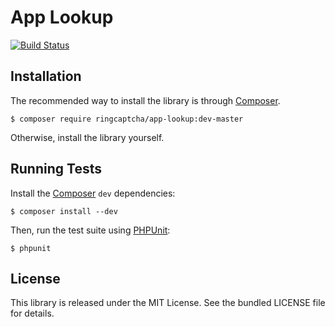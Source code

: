 App Lookup
==========

[![Build Status](https://travis-ci.org/ringcaptcha/app-lookup.svg?branch=master)](https://travis-ci.org/ringcaptcha/app-lookup?branch=master)

Installation
---------------

The recommended way to install the library is through
[Composer](http://getcomposer.org/).

    $ composer require ringcaptcha/app-lookup:dev-master

Otherwise, install the library yourself.

Running Tests
-------------

Install the [Composer](http://getcomposer.org/) `dev` dependencies:

    $ composer install --dev

Then, run the test suite using [PHPUnit](http://phpunit.de/):

    $ phpunit

License
-------

This library is released under the MIT License. See the bundled LICENSE file for
details.
